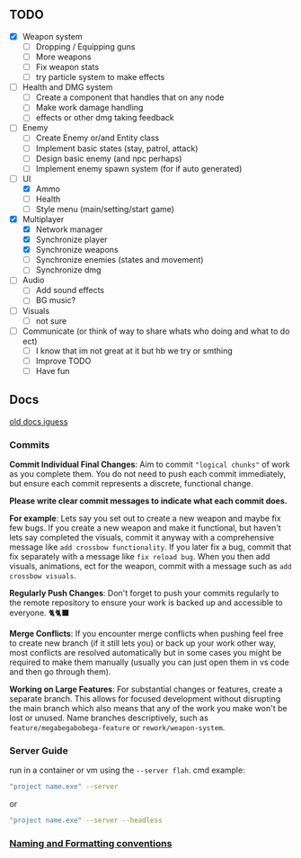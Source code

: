 ## TODO
- [x] Weapon system
  - [ ] Dropping / Equipping guns
  - [ ] More weapons
  - [ ] Fix weapon stats
  - [ ] try particle system to make effects
- [ ] Health and DMG system
  - [ ] Create a component that handles that on any node
  - [ ] Make work damage handling
  - [ ] effects or other dmg taking feedback
- [ ] Enemy
  - [ ] Create Enemy or/and Entity class
  - [ ] Implement basic states (stay, patrol, attack)
  - [ ] Design basic enemy (and npc perhaps)
  - [ ] Implement enemy spawn system (for if auto generated)
- [ ] UI
  - [x] Ammo
  - [ ] Health 
  - [ ] Style menu (main/setting/start game)
- [x] Multiplayer
  - [x] Network manager
  - [x] Synchronize player
  - [x] Synchronize weapons
  - [ ] Synchronize enemies (states and movement)
  - [ ] Synchronize dmg
- [ ] Audio
  - [ ] Add sound effects
  - [ ] BG music?
- [ ] Visuals
  - [ ] not sure
- [ ] Communicate (or think of way to share whats who doing and what to do ect)
  - [ ] I know that im not great at it but hb we try or smthing
  - [ ] Improve TODO
  - [ ] Have fun

## Docs
[old docs iguess](https://www.notion.so)

### Commits 

**Commit Individual Final Changes**: Aim to commit `"logical chunks"` of work as you complete them. You do not need to push each commit immediately, but ensure each commit represents a discrete, functional change.

**Please write clear commit messages to indicate what each commit does.**

**For example**:
Lets say you set out to create a new weapon and maybe fix few bugs. If you create a new weapon and make it functional, but haven't lets say completed the visuals, commit it anyway with a comprehensive message like `add crossbow functionality`.
If you later fix a bug, commit that fix separately with a message like `fix reload bug`.
When you then add visuals, animations, ect for the weapon, commit with a message such as `add crossbow visuals`.

**Regularly Push Changes**: Don't forget to push your commits regularly to the remote repository to ensure your work is backed up and accessible to everyone. 🐈🐈‍⬛

**Merge Conflicts**: If you encounter merge conflicts when pushing feel free to create new branch (if it still lets you) 
or back up your work other way, most conflicts are resolved automatically but in some cases you might be required to make them manually (usually you can just open them in vs code and then go through them).  

**Working on Large Features**: For substantial changes or features, create a separate branch. This allows for focused development without disrupting the main branch which also means that any of the work you make won't be lost or unused. Name branches descriptively, such as `feature/megabegabobega-feature` or `rework/weapon-system`.

### Server Guide

run in a container or vm using the `--server flah`. cmd example:

```bash
"project name.exe" --server
```

or

```bash
"project name.exe" --server --headless
```

### [Naming and Formatting conventions](https://docs.godotengine.org/en/stable/tutorials/scripting/gdscript/gdscript_styleguide.html)
